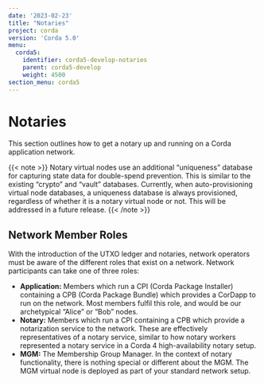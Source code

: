 ```yaml
---
date: '2023-02-23'
title: "Notaries"
project: corda
version: 'Corda 5.0'
menu:
  corda5:
    identifier: corda5-develop-notaries
    parent: corda5-develop
    weight: 4500
section_menu: corda5
---
```

# Notaries

This section outlines how to get a notary up and running on a Corda application network.

{{< note >}} 
Notary virtual nodes use an additional “uniqueness” database for capturing state data for double-spend prevention. This is similar to the existing “crypto” and “vault” databases. Currently, when auto-provisioning virtual node databases, a uniqueness database is always provisioned, regardless of whether it is a notary virtual node or not. This will be addressed in a future release.
{{< /note >}} 

## Network Member Roles

With the introduction of the UTXO ledger and notaries, network operators must be aware of the different roles that exist on a network. Network participants can take one of three roles:

* **Application:** Members which run a CPI (Corda Package Installer) containing a CPB (Corda Package Bundle) which provides a CorDapp to run on the network. Most members fulfil this role, and would be our archetypical “Alice” or “Bob” nodes.
* **Notary:** Members which run a CPI containing a CPB which provide a notarization service to the network. These are effectively representatives of a notary service, similar to how notary workers represented a notary service in a Corda 4 high-availability notary setup.
* **MGM:** The Membership Group Manager. In the context of notary functionality, there is nothing special or different about the MGM. The MGM virtual node is deployed as part of your standard network setup.
